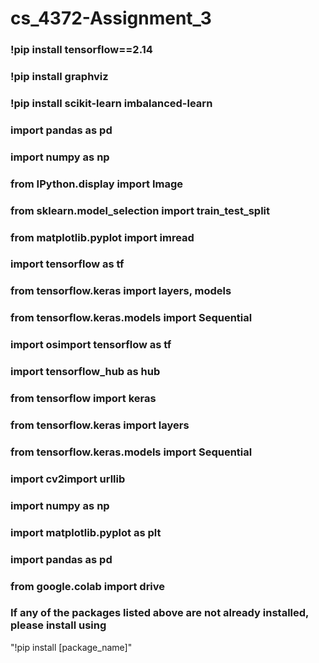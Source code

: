 # cs_4372-Assignment_3

### !pip install tensorflow==2.14

 
### !pip install graphviz
### !pip install scikit-learn imbalanced-learn
### import pandas as pd
### import numpy as np
### from IPython.display import Image
### from sklearn.model_selection import train_test_split
### from matplotlib.pyplot import imread
### import tensorflow as tf
### from tensorflow.keras import layers, models
### from tensorflow.keras.models import Sequential
### import osimport tensorflow as tf
### import tensorflow_hub as hub
### from tensorflow import keras
### from tensorflow.keras import layers
### from tensorflow.keras.models import Sequential
### import cv2import urllib
### import numpy as np
### import matplotlib.pyplot as plt
### import pandas as pd
### from google.colab import drive

### If any of the packages listed above are not already installed, please install using

"!pip install [package_name]"
